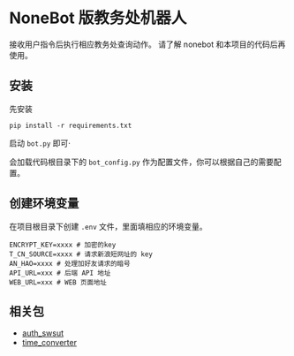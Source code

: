 # NoneBot 版教务处机器人
接收用户指令后执行相应教务处查询动作。
请了解 nonebot 和本项目的代码后再使用。


## 安装
先安装
```shell
pip install -r requirements.txt
```

启动 `bot.py` 即可·

会加载代码根目录下的 `bot_config.py` 作为配置文件，你可以根据自己的需要配置。

## 创建环境变量
在项目根目录下创建 `.env` 文件，里面填相应的环境变量。
```
ENCRYPT_KEY=xxxx # 加密的key
T_CN_SOURCE=xxxx # 请求新浪短网址的 key
AN_HAO=xxxx # 处理加好友请求的暗号
API_URL=xxx # 后端 API 地址
WEB_URL=xxx # WEB 页面地址
```

## 相关包
- [auth_swsut](https://github.com/BuddingLab/auth_swust)
- [time_converter](https://github.com/BuddingLab/time_converter)